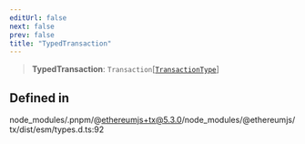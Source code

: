 ```yaml
---
editUrl: false
next: false
prev: false
title: "TypedTransaction"
---
```


> **TypedTransaction**: `Transaction`\[[`TransactionType`](/reference/tevm/tx/enumerations/transactiontype/)\]

## Defined in

node\_modules/.pnpm/@ethereumjs+tx@5.3.0/node\_modules/@ethereumjs/tx/dist/esm/types.d.ts:92
